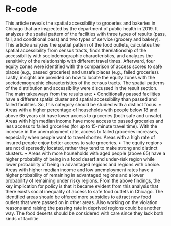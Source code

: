 # R-code
This article reveals the spatial accessibility to groceries and bakeries in Chicago that are inspected by the
department of public health in 2019. It analyzes the spatial pattern of the facilities with three types of results
(pass, fail, and conditional pass) and two types of service (grocery and bakery). This article analyzes the
spatial pattern of the food outlets, calculates the spatial accessibility from census tracts, finds therelationship of the accessibility with sociodemographic characteristics, and analyzes the sensitivity of the
relationship with different travel times. Afterward, four equity zones were identified with the comparison
of access scores to safe places (e.g., passed groceries) and unsafe places (e.g., failed groceries). Lastly,
insights are provided on how to locate the equity zones with the sociodemographic characteristics of the
census tracts.
The spatial patterns of the distribution and accessibility were discussed in the result section. The main
takeaways from the results are:
• Conditionally passed facilities have a different spatial cluster and spatial accessibility than passed
and failed facilities. So, this category should be studied with a distinct focus.
• Areas with a higher percentage of households with people below 18 and above 65 years old have
lower access to groceries (both safe and unsafe). Areas with high median income have more access
to passed groceries and less access to failed groceries (for up to 15-minute travel time). With the
increase in the unemployment rate, access to failed groceries increases, especially when people
want to travel shorter. Areas with a high rate of insured people enjoy better access to safe groceries.
• The equity regions are not dispersedly located, rather they tend to make strong and distinct clusters.
• Areas with more households with aged people (above 65) have a higher probability of being in a
food desert and under-risk region while lower probability of being in advantaged regions and
regions with choice. Areas with higher median income and low unemployment rates have a higher
probability of remaining in advantaged regions and a lower probability of remaining under risky
regions.
From the above findings, the key implication for policy is that it became evident from this analysis that
there exists social inequality of access to safe food outlets in Chicago. The identified areas should be offered
more subsidies to attract new food outlets that were passed on in other areas. Also working on the violation
reasons and raising the passing rate in deprived regions could be another way. The food deserts should be
considered with care since they lack both kinds of facilitie
